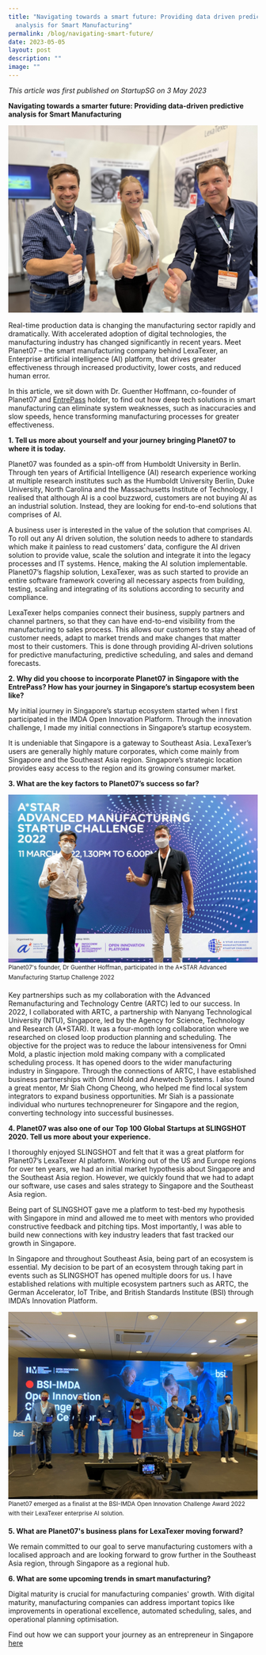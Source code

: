 ```yaml
---
title: "Navigating towards a smart future: Providing data driven predictive
  analysis for Smart Manufacturing"
permalink: /blog/navigating-smart-future/
date: 2023-05-05
layout: post
description: ""
image: ""
---
```

*This article was first published on StartupSG on 3 May 2023*

**Navigating towards a smarter future: Providing data-driven predictive analysis for Smart Manufacturing**

![](/images/Article%20Images/Entrepass%20Articles/planet07%20cover%20image.jpg)

Real-time production data is changing the manufacturing sector rapidly and dramatically. With
accelerated adoption of digital technologies, the manufacturing industry has changed significantly in
recent years. Meet Planet07 – the smart manufacturing company behind LexaTexer, an Enterprise
artificial intelligence (AI) platform, that drives greater effectiveness through increased productivity,
lower costs, and reduced human error.

In this article, we sit down with Dr. Guenther Hoffmann, co-founder of Planet07 and [EntrePass](https://www.startupsg.gov.sg/programmes/30813/entrepass) holder,
to find out how deep tech solutions in smart manufacturing can eliminate system weaknesses, such
as inaccuracies and slow speeds, hence transforming manufacturing processes for greater
effectiveness.

**1. Tell us more about yourself and your journey bringing Planet07 to where it is today.**

Planet07 was founded as a spin-off from Humboldt University in Berlin. Through ten years of Artificial
Intelligence (AI) research experience working at multiple research institutes such as the Humboldt
University Berlin, Duke University, North Carolina and the Massachusetts Institute of Technology, I
realised that although AI is a cool buzzword, customers are not buying AI as an industrial solution.
Instead, they are looking for end-to-end solutions that comprises of AI.

A business user is interested in the value of the solution that comprises AI. To roll out any AI driven
solution, the solution needs to adhere to standards which make it painless to read customers’ data,
configure the AI driven solution to provide value, scale the solution and integrate it into the legacy
processes and IT systems. Hence, making the AI solution implementable. Planet07’s flagship solution,
LexaTexer, was as such started to provide an entire software framework covering all necessary aspects
from building, testing, scaling and integrating of its solutions according to security and compliance.

LexaTexer helps companies connect their business, supply partners and channel partners, so that they
can have end-to-end visibility from the manufacturing to sales process. This allows our customers to
stay ahead of customer needs, adapt to market trends and make changes that matter most to their
customers. This is done through providing AI-driven solutions for predictive manufacturing, predictive
scheduling, and sales and demand forecasts.

**2. Why did you choose to incorporate Planet07 in Singapore with the EntrePass? How has your
journey in Singapore’s startup ecosystem been like?**

My initial journey in Singapore’s startup ecosystem started when I first participated in the IMDA Open
Innovation Platform. Through the innovation challenge, I made my initial connections in Singapore’s
startup ecosystem.

It is undeniable that Singapore is a gateway to Southeast Asia. LexaTexer’s users are generally highly
mature corporates, which come mainly from Singapore and the Southeast Asia region. Singapore’s
strategic location provides easy access to the region and its growing consumer market.

**3. What are the key factors to Planet07’s success so far?**

![](/images/Article%20Images/Entrepass%20Articles/planet07%20astar_artc.jpeg)
<sup> Planet07's founder, Dr Guenther Hoffman, participated in the A*STAR Advanced Manufacturing Startup Challenge 2022 </sup>

Key partnerships such as my collaboration with the Advanced Remanufacturing and Technology
Centre (ARTC) led to our success. In 2022, I collaborated with ARTC, a partnership with Nanyang
Technological University (NTU), Singapore, led by the Agency for Science, Technology and Research
(A*STAR). It was a four-month long collaboration where we researched on closed loop production
planning and scheduling. The objective for the project was to reduce the labour intensiveness for Omni
Mold, a plastic injection mold making company with a complicated scheduling process. It has opened
doors to the wider manufacturing industry in Singapore. Through the connections of ARTC, I have
established business partnerships with Omni Mold and Anewtech Systems. I also found a great
mentor, Mr Siah Chong Cheong, who helped me find local system integrators to expand business
opportunities. Mr Siah is a passionate individual who nurtures technopreneurer for Singapore and the
region, converting technology into successful businesses.

**4. Planet07 was also one of our Top 100 Global Startups at SLINGSHOT 2020. Tell us more
about your experience.**

I thoroughly enjoyed SLINGSHOT and felt that it was a great platform for Planet07’s LexaTexer AI
platform. Working out of the US and Europe regions for over ten years, we had an initial market
hypothesis about Singapore and the Southeast Asia region. However, we quickly found that we had
to adapt our software, use cases and sales strategy to Singapore and the Southeast Asia region.

Being part of SLINGSHOT gave me a platform to test-bed my hypothesis with Singapore in mind and
allowed me to meet with mentors who provided constructive feedback and pitching tips. Most
importantly, I was able to build new connections with key industry leaders that fast tracked our growth
in Singapore.

In Singapore and throughout Southeast Asia, being part of an ecosystem is essential. My decision to
be part of an ecosystem through taking part in events such as SLINGSHOT has opened multiple doors
for us. I have established relations with multiple ecosystem partners such as ARTC, the German
Accelerator, IoT Tribe, and British Standards Institute (BSI) through IMDA’s Innovation Platform.

![](/images/Article%20Images/Entrepass%20Articles/planet07%20bsi-imda%20open%20innovation%20challenge%20award%202022.jpg)
<sup> Planet07 emerged as a finalist at the BSI-IMDA Open Innovation Challenge Award 2022 with their LexaTexer enterprise AI solution. </sup>

**5. What are Planet07's business plans for LexaTexer moving forward?**

We remain committed to our goal to serve manufacturing customers with a localised approach and are looking forward to grow further in the Southeast Asia region, through Singapore as a regional hub.

**6. What are some upcoming trends in smart 
manufacturing?**

Digital maturity is crucial for manufacturing companies' growth. With digital maturity, manufacturing companies can address important topics like improvements in operational excellence, automated scheduling, sales, and operational planning optimisation.

Find out how we can support your journey as an entrepreneur in Singapore [here](https://www.startup.gov.sg/programmes/30813/entrepass)